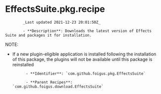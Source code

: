# EffectsSuite.pkg.recipe

            _Last updated 2021-12-23 20:01:50Z_

            - **Description**: Downloads the latest version of Effects Suite and packages it for installation.

NOTE:
- If a new plugin-eligible application is installed following the installation of this package, the plugins will not be available until this package is reinstalled

            - **Identifier**: `com.github.foigus.pkg.EffectsSuite`

            - **Parent Recipes**: `com.github.foigus.download.EffectsSuite`

